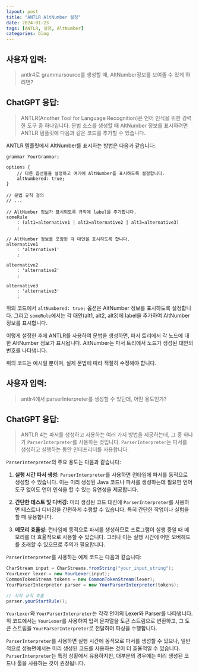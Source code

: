 ```yaml
---
layout: post
title: "ANTLR AltNumber 설정"
date: 2024-01-23
tags: [ANTLR, 설정, AltNumber]
categories: blog
---
```


## 사용자 입력:
> antlr4로 grammarsource를 생성할 때, AltNumber정보를 보여줄 수 있게 하려면?

## ChatGPT 응답:
> ANTLR(Another Tool for Language Recognition)은 언어 인식을 위한 강력한 도구 중 하나입니다. 문법 소스를 생성할 때 AltNumber 정보를 표시하려면 ANTLR 템플릿에 다음과 같은 코드를 추가할 수 있습니다.

ANTLR 템플릿에서 AltNumber를 표시하는 방법은 다음과 같습니다:

```antlr
grammar YourGrammar;

options {
    // 다른 옵션들을 설정하고 여기에 AltNumber를 표시하도록 설정합니다.
    altNumbered: true;
}

// 문법 규칙 정의
// ...

// AltNumber 정보가 표시되도록 규칙에 label을 추가합니다.
someRule
    : (alt1=alternative1 | alt2=alternative2 | alt3=alternative3)
    ;

// AltNumber 정보를 포함한 각 대안을 표시하도록 합니다.
alternative1
    : 'alternative1'
    ;

alternative2
    : 'alternative2'
    ;

alternative3
    : 'alternative3'
    ;
```

위의 코드에서 `altNumbered: true;` 옵션은 AltNumber 정보를 표시하도록 설정합니다. 그리고 `someRule`에서는 각 대안(alt1, alt2, alt3)에 label을 추가하여 AltNumber 정보를 표시합니다.

이렇게 설정한 후에 ANTLR를 사용하여 문법을 생성하면, 파서 트리에서 각 노드에 대한 AltNumber 정보가 표시됩니다. AltNumber는 파서 트리에서 노드가 생성된 대안의 번호를 나타냅니다.

위의 코드는 예시일 뿐이며, 실제 문법에 따라 적절히 수정해야 합니다.

## 사용자 입력:
> antlr4에서 parserInterpreter를 생성할 수 있던데, 어떤 용도인가?

## ChatGPT 응답:
> ANTLR 4는 파서를 생성하고 사용하는 여러 가지 방법을 제공하는데, 그 중 하나가 `ParserInterpreter`를 사용하는 것입니다. `ParserInterpreter`는 파서를 생성하고 실행하는 동안 인터프리터를 사용합니다.

`ParserInterpreter`의 주요 용도는 다음과 같습니다:

1. **실행 시간 파서 생성:** `ParserInterpreter`를 사용하면 런타임에 파서를 동적으로 생성할 수 있습니다. 이는 미리 생성된 Java 코드나 파서를 생성하는데 필요한 언어 도구 없이도 언어 인식을 할 수 있는 유연성을 제공합니다.

2. **간단한 테스트 및 디버깅:** 미리 생성된 코드 대신에 `ParserInterpreter`를 사용하면 테스트나 디버깅을 간편하게 수행할 수 있습니다. 특히 간단한 작업이나 실험을 할 때 유용합니다.

3. **메모리 효율성:** 런타임에 동적으로 파서를 생성하므로 프로그램이 실행 중일 때 메모리를 더 효율적으로 사용할 수 있습니다. 그러나 이는 실행 시간에 어떤 오버헤드를 초래할 수 있으므로 주의가 필요합니다.

`ParserInterpreter`를 사용하는 예제 코드는 다음과 같습니다:

```java
CharStream input = CharStreams.fromString("your_input_string");
YourLexer lexer = new YourLexer(input);
CommonTokenStream tokens = new CommonTokenStream(lexer);
YourParserInterpreter parser = new YourParserInterpreter(tokens);

// 시작 규칙 호출
parser.yourStartRule();
```

`YourLexer`와 `YourParserInterpreter`는 각각 언어의 Lexer와 Parser를 나타냅니다. 위 코드에서는 `YourLexer`를 사용하여 입력 문자열을 토큰 스트림으로 변환하고, 그 토큰 스트림을 `YourParserInterpreter`로 전달하여 파싱을 수행합니다.

`ParserInterpreter`를 사용하면 실행 시간에 동적으로 파서를 생성할 수 있으나, 일반적으로 성능면에서는 미리 생성된 코드를 사용하는 것이 더 효율적일 수 있습니다. `ParserInterpreter`는 특정 상황에서 유용하지만, 대부분의 경우에는 미리 생성된 코드나 툴을 사용하는 것이 권장됩니다.

